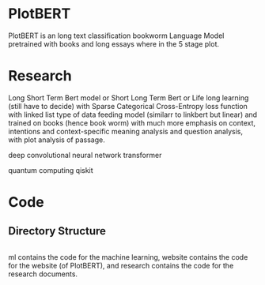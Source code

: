 # PlotBERT

PlotBERT is an long text classification bookworm Language Model pretrained with books and long essays where in the 5 stage plot.

# Research

Long Short Term Bert model or Short Long Term Bert or Life long learning (still have to decide) with Sparse Categorical Cross-Entropy loss function with linked list type of data feeding model (similarr to linkbert but linear) and trained on books (hence book worm) with much more emphasis on context, intentions and context-specific meaning analysis and question analysis, with plot analysis of passage.

deep convolutional neural network transformer

quantum computing qiskit

# Code

## Directory Structure

```

```

ml contains the code for the machine learning, website contains the code for the website (of PlotBERT), and research contains the code for the research documents.
